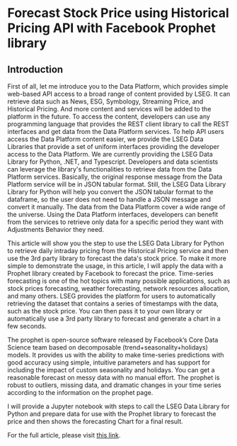 # Forecast Stock Price using Historical Pricing API with Facebook Prophet library

## Introduction

First of all, let me introduce you to the Data Platform, which provides simple web-based API access to a broad range of content provided by LSEG. It can retrieve data such as News, ESG, Symbology, Streaming Price, and Historical Pricing. And more content and services will be added to the platform in the future. To access the content, developers can use any programming language that provides the REST client library to call the REST interfaces and get data from the Data Platform services. To help API users access the Data Platform content easier, we provide the LSEG Data Libraries that provide a set of uniform interfaces providing the developer access to the  Data Platform. We are currently providing the LSEG Data Library for Python, .NET, and Typescript. Developers and data scientists can leverage the library's functionalities to retrieve data from the Data Platform services. Basically, the original response message from the Data Platform service will be in JSON tabular format. Still, the LSEG Data Library Library for Python will help you convert the JSON tabular format to the dataframe, so the user does not need to handle a JSON message and convert it manually. The data from the Data Platform cover a wide range of the universe. Using the Data Platform interfaces, developers can benefit from the services to retrieve only data for a specific period they want with Adjustments Behavior they need.

This article will show you the step to use the LSEG Data Library for Python to retrieve daily intraday pricing from the Historical Pricing service and then use the 3rd party library to forecast the data's stock price. To make it more simple to demonstrate the usage, in this article, I will apply the data with a Prophet library created by Facebook to forecast the price. Time-series forecasting is one of the hot topics with many possible applications, such as stock prices forecasting, weather forecasting, network resources allocation, and many others. LSEG provides the platform for users to automatically retrieving the dataset that contains a series of timestamps with the data, such as the stock price. You can then pass it to your own library or automatically use a 3rd party library to forecast and generate a chart in a few seconds.

The prophet is open-source software released by Facebook’s Core Data Science team based on decomposable (trend+seasonality+holidays) models. It provides us with the ability to make time-series predictions with good accuracy using simple, intuitive parameters and has support for including the impact of custom seasonality and holidays. You can get a reasonable forecast on messy data with no manual effort. The prophet is robust to outliers, missing data, and dramatic changes in your time series according to the information on the prophet page.

I will provide a Jupyter notebook with steps to call the LSEG Data Library for Python and prepare data for use with the Prophet library to forecast the price and then shows the forecasting Chart for a final result.

For the full article, please visit [this link](https://developers.lseg.com/en/article-catalog/article/getting-started-using-rdp-python-library-retrieving-historical-pricing-and-forecast-stock-price-using-facebook-prophet).

